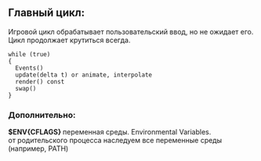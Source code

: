 ## Главный цикл:
Игровой цикл обрабатывает пользовательский ввод, но не ожидает его.
Цикл продолжает крутиться всегда.
```
while (true)
{
  Events()
  update(delta t) or animate, interpolate
  render() const
  swap()
}
```

 


### Дополнительно:
<b> $ENV{CFLAGS} </b> 
переменная среды. Environmental Variables.<br> 
от родительского процесса наследуем все переменные среды (например, PATH)<br>


